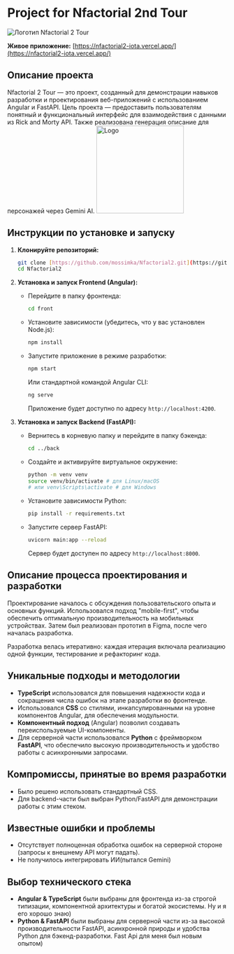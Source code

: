 # Project for Nfactorial 2nd Tour
![Логотип Nfactorial 2 Tour](front/public/images/logo.png)

**Живое приложение:** [https://nfactorial2-iota.vercel.app/](https://nfactorial2-iota.vercel.app/)

## Описание проекта

Nfactorial 2 Tour — это проект, созданный для демонстрации навыков разработки и проектирования веб-приложений с использованием Angular и FastAPI. Цель проекта — предоставить пользователям понятный и функциональный интерфейс для взаимодействия с данными из Rick and Morty API. Также реализована генерация описание для персонажей через Gemini AI.
<img src="front/public/images/IDE.png" alt="Logo" width="200">

## Инструкции по установке и запуску

1.  **Клонируйте репозиторий:**
    ```bash
    git clone [https://github.com/mossimka/Nfactorial2.git](https://github.com/mossimka/Nfactorial2.git)
    cd Nfactorial2
    ```

2.  **Установка и запуск Frontend (Angular):**
    * Перейдите в папку фронтенда:
      ```bash
      cd front
      ```
    * Установите зависимости (убедитесь, что у вас установлен Node.js):
      ```bash
      npm install
      ```
    * Запустите приложение в режиме разработки:
      ```bash
      npm start
      ```
      Или стандартной командой Angular CLI:
      ```bash
      ng serve
      ```
      Приложение будет доступно по адресу `http://localhost:4200`.

3.  **Установка и запуск Backend (FastAPI):**
    * Вернитесь в корневую папку и перейдите в папку бэкенда:
      ```bash
      cd ../back
      ```
    * Создайте и активируйте виртуальное окружение:
      ```bash
      python -m venv venv
      source venv/bin/activate # для Linux/macOS
      # или venv\Scripts\activate # для Windows
      ```
    * Установите зависимости Python:
      ```bash
      pip install -r requirements.txt
      ```
    * Запустите сервер FastAPI:
      ```bash
      uvicorn main:app --reload
      ```
      Сервер будет доступен по адресу `http://localhost:8000`.

## Описание процесса проектирования и разработки

Проектирование началось с обсуждения пользовательского опыта и основных функций. Использовался подход "mobile-first", чтобы обеспечить оптимальную производительность на мобильных устройствах. Затем был реализован прототип в Figma, после чего началась разработка.

Разработка велась итеративно: каждая итерация включала реализацию одной функции, тестирование и рефакторинг кода.

## Уникальные подходы и методологии

* **TypeScript** использовался для повышения надежности кода и сокращения числа ошибок на этапе разработки во фронтенде.
* Использовался **CSS** со стилями, инкапсулированными на уровне компонентов Angular, для обеспечения модульности.
* **Компонентный подход** (Angular) позволил создавать переиспользуемые UI-компоненты.
* Для серверной части использовался **Python** с фреймворком **FastAPI**, что обеспечило высокую производительность и удобство работы с асинхронными запросами.

## Компромиссы, принятые во время разработки

* Было решено использовать стандартный CSS.
* Для backend-части был выбран Python/FastAPI для демонстрации работы с этим стеком.

## Известные ошибки и проблемы

* Отсутствует полноценная обработка ошибок на серверной стороне (запросы к внешнему API могут падать).
* Не получилось интегрировать ИИ(пытался Gemini)

## Выбор технического стека

* **Angular & TypeScript** были выбраны для фронтенда из-за строгой типизации, компонентной архитектуры и богатой экосистемы. Ну и я его хорошо знаю)
* **Python & FastAPI** были выбраны для серверной части из-за высокой производительности FastAPI, асинхронной природы и удобства Python для бэкенд-разработки. Fast Api для меня был новым опытом)
